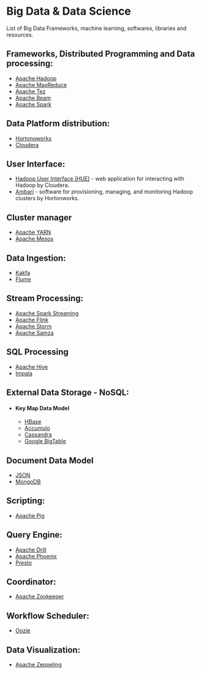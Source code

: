 # Big Data & Data Science
List of Big Data Frameworks, machine learning, softwares, libraries and resources.


## Frameworks, Distributed Programming and Data processing:
* [Apache Hadoop](http://hadoop.apache.org/)
* [Apache MapReduce](https://hadoop.apache.org/docs/r1.2.1/mapred_tutorial.html)
* [Apache Tez](https://es.hortonworks.com/apache/tez/)
* [Apache Beam](https://beam.apache.org/)
* [Apache Spark](http://spark.apache.org/)


## Data Platform distribution:
* [Hortonoworks](https://es.hortonworks.com/)
* [Cloudera](https://www.cloudera.com/)


## User Interface:
* [Hadoop User Interface (HUE)](http://gethue.com/) - web application for interacting with Hadoop by Cloudera.
* [Ambari](https://ambari.apache.org/) - software for provisioning, managing, and monitoring Hadoop clusters by Hortonworks.


## Cluster manager
* [Apache YARN](https://hortonworks.com/apache/yarn/) 
* [Apache Mesos](http://mesos.apache.org/)


## Data Ingestion:
* [Kakfa](http://kafka.apache.org/)
* [Flume](http://flume.apache.org/)


## Stream Processing:
* [Apache Spark Streaming](http://spark.apache.org/docs/0.7.3/streaming-programming-guide.html)
* [Apache Flink](https://flink.apache.org/)
* [Apache Storm](http://storm.apache.org/)
* [Apache Samza](http://samza.apache.org/)


## SQL Processing
* [Apache Hive](http://hive.apache.org/)
* [Impala](https://www.cloudera.com/products/open-source/apache-hadoop/impala.html)



## External Data Storage - NoSQL:
  * #### Key Map Data Model
      * [HBase](http://hbase.apache.org/)
      * [Accumulo](https://accumulo.apache.org/)
      * [Cassandra](http://cassandra.apache.org/)
      * [Google BigTable]()


## Document Data Model
* [JSON](https://www.json.org/)
* [MongoDB](https://www.mongodb.com/)


## Scripting:
* [Apache Pig](https://pig.apache.org/)


## Query Engine:
* [Apache Drill](http://drill.apache.org/)
* [Apache Phoenix](http://phoenix.apache.org/index.html)
* [Presto](https://prestodb.io/)


## Coordinator:
* [Apache Zookeeper](http://zookeeper.apache.org/)


## Workflow Scheduler:
* [Oozie](http://oozie.apache.org/)


## Data Visualization:
* [Apache Zeppeling](https://zeppelin.apache.org/)





